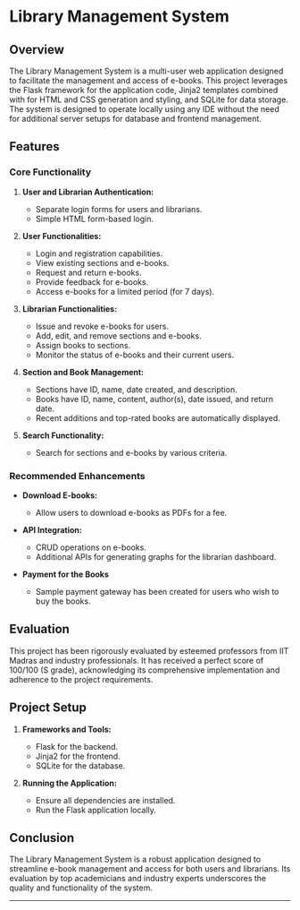 # Library Management System

## Overview

The Library Management System is a multi-user web application designed to facilitate the management and access of e-books. This project leverages the Flask framework for the application code, Jinja2 templates combined with  for HTML and CSS generation and styling, and SQLite for data storage. The system is designed to operate locally using any IDE without the need for additional server setups for database and frontend management.

## Features

### Core Functionality

1. **User and Librarian Authentication:**
   - Separate login forms for users and librarians.
   - Simple HTML form-based login.

2. **User Functionalities:**
   - Login and registration capabilities.
   - View existing sections and e-books.
   - Request and return e-books.
   - Provide feedback for e-books.
   - Access e-books for a limited period (for 7 days).

3. **Librarian Functionalities:**
   - Issue and revoke e-books for users.
   - Add, edit, and remove sections and e-books.
   - Assign books to sections.
   - Monitor the status of e-books and their current users.

4. **Section and Book Management:**
   - Sections have ID, name, date created, and description.
   - Books have ID, name, content, author(s), date issued, and return date.
   - Recent additions and top-rated books are automatically displayed.

5. **Search Functionality:**
   - Search for sections and e-books by various criteria.

### Recommended Enhancements

- **Download E-books:**
  - Allow users to download e-books as PDFs for a fee.

- **API Integration:**
  - CRUD operations on e-books.
  - Additional APIs for generating graphs for the librarian dashboard.

- **Payment for the Books**
  - Sample payment gateway has been created for users who wish to buy the books.


## Evaluation

This project has been rigorously evaluated by esteemed professors from IIT Madras and industry professionals. It has received a perfect score of 100/100 (S grade), acknowledging its comprehensive implementation and adherence to the project requirements.

## Project Setup

1. **Frameworks and Tools:**
   - Flask for the backend.
   - Jinja2 for the frontend.
   - SQLite for the database.

2. **Running the Application:**
   - Ensure all dependencies are installed.
   - Run the Flask application locally.

## Conclusion

The Library Management System is a robust application designed to streamline e-book management and access for both users and librarians. Its evaluation by top academicians and industry experts underscores the quality and functionality of the system.

---

